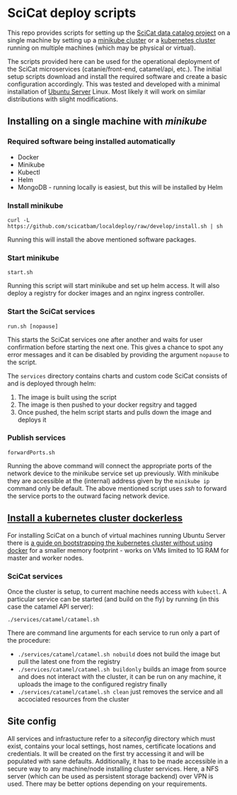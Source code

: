 # SciCat deploy scripts

This repo provides scripts for setting up the [SciCat data catalog project](https://scicatproject.github.io/)
on a single machine by setting up a [minikube cluster](https://minikube.sigs.k8s.io)
or a [kubernetes cluster](https://kubernetes.io)
running on multiple machines (which may be physical or virtual).

The scripts provided here can be used for the operational deployment
of the SciCat microservices (catanie/front-end, catamel/api, etc.).
The initial setup scripts download and install the required software
and create a basic configuration accordingly.
This was tested and developed with a minimal installation of [Ubuntu Server](https://ubuntu.com/server) Linux.
Most likely it will work on similar distributions with slight modifications.

## Installing on a single machine with *minikube*

### Required software being installed automatically

- Docker
- Minikube
- Kubectl
- Helm
- MongoDB - running locally is easiest, but this will be installed by Helm

### Install minikube

    curl -L https://github.com/scicatbam/localdeploy/raw/develop/install.sh | sh

Running this will install the above mentioned software packages.

### Start minikube

    start.sh

Running this script will start minikube and set up helm access.
It will also deploy a registry for docker images and an nginx ingress controller.

### Start the SciCat services

    run.sh [nopause]

This starts the SciCat services one after another and waits for user confirmation before starting the next one.
This gives a chance to spot any error messages and it can be disabled by providing the argument `nopause` to the script.

The `services` directory contains charts and custom code SciCat consists of and is deployed through helm:

1. The image is built using the script
2. The image is then pushed to your docker regsitry and tagged
3. Once pushed, the helm script starts and pulls down the image and deploys it

### Publish services

    forwardPorts.sh

Running the above command will connect the appropriate ports of the network device to the minikube service set up previously.
With minikube they are accessible at the (internal) address given by the `minikube ip` command only be default.
The above mentioned script uses *ssh* to forward the service ports to the outward facing network device.

## [Install a kubernetes cluster dockerless](InstallingKubernetes.md)

For installing SciCat on a bunch of virtual machines running Ubuntu Server
there is [a guide on bootstrapping the kubernetes cluster without using docker](InstallingKubernetes.md)
for a smaller memory footprint - works on VMs limited to 1G RAM for master and worker nodes.

### SciCat services

Once the cluster is setup, to current machine needs access with `kubectl`.
A particular service can be started (and build on the fly) by running (in this case the catamel API server):
```
./services/catamel/catamel.sh
```

There are command line arguments for each service to run only a part of the procedure:
- `./services/catamel/catamel.sh nobuild` does not build the image but pull the latest one from the registry
- `./services/catamel/catamel.sh buildonly` builds an image from source and does not interact with the cluster, it can be run on any machine, it uploads the image to the configured registry finally
- `./services/catamel/catamel.sh clean` just removes the service and all accociated resources from the cluster

## Site config

All services and infrastucture refer to a *siteconfig* directory which must exist,
contains your local settings, host names, certificate locations and credentials.
It will be created on the first try accessing it and will be populated with sane defaults.
Additionally, it has to be made accessible in a secure way to any machine/node installing cluster services.
Here, a NFS server (which can be used as persistent storage backend) over VPN is used.
There may be better options depending on your requirements.

